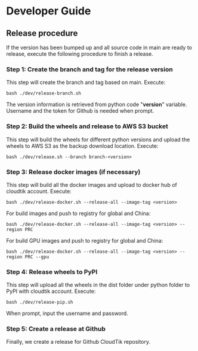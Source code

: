 # Developer Guide

## Release procedure
If the version has been bumped up and all source code in main are ready to release,
execute the following procedure to finish a release.

### Step 1: Create the branch and tag for the release version
This step will create the branch and tag based on main. Execute:
```
bash ./dev/release-branch.sh
```
The version information is retrieved from python code "__version__" variable.
Username and the token for Github is needed when prompt. 

### Step 2: Build the wheels and release to AWS S3 bucket
This step will build the wheels for different python versions
and upload the wheels to AWS S3 as the backup download location. 
Execute:
```
bash ./dev/release.sh --branch branch-<version>
```

### Step 3: Release docker images (if necessary)
This step will build all the docker images and upload to docker hub
of cloudtik account.
Execute:
```
bash ./dev/release-docker.sh --release-all --image-tag <version>
```
For build images and push to registry for global and China:
```
bash ./dev/release-docker.sh --release-all --image-tag <version> --region PRC
```
For build GPU images and push to registry for global and China:
```
bash ./dev/release-docker.sh --release-all --image-tag <version> --region PRC --gpu 
```

### Step 4: Release wheels to PyPI
This step will upload all the wheels in the dist folder under python folder
to PyPI with cloudtik account.
Execute:
```
bash ./dev/release-pip.sh
```
When prompt, input the username and password.

### Step 5: Create a release at Github
Finally, we create a release for Github CloudTik repository.
